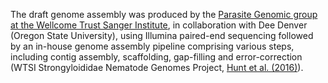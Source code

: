 [//]: # (Created by ./bin/manage_files.pl from ./species/Rhabditophanes_kr3021/PRJEB1297/Rhabditophanes_kr3021_PRJEB1297.assembly.html on Thu Jun 11 13:45:31 2020)
The draft genome assembly was produced by the [Parasite Genomic group at the Wellcome Trust Sanger Institute](http://www.sanger.ac.uk/research/projects/parasitegenomics/), in collaboration with Dee Denver (Oregon State University), using Illumina paired-end sequencing followed by an in-house genome assembly pipeline comprising various steps, including contig assembly, scaffolding, gap-filling and error-correction (WTSI Strongyloididae Nematode Genomes Project, [Hunt et al. (2016)](http://europepmc.org/abstract/MED/26829753)).
